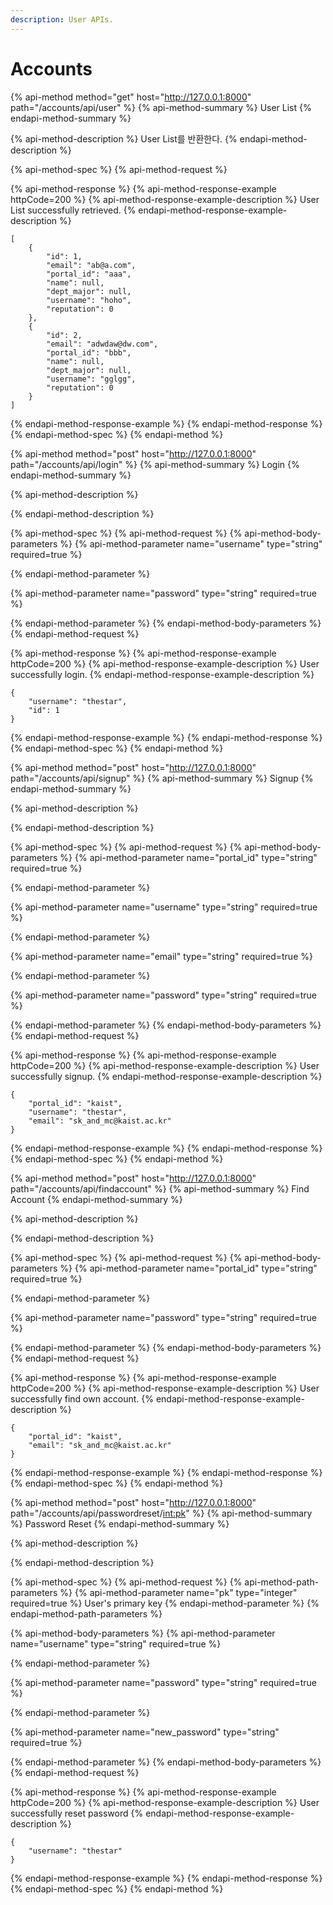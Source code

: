 ```yaml
---
description: User APIs.
---
```


# Accounts

{% api-method method="get" host="http://127.0.0.1:8000" path="/accounts/api/user" %}
{% api-method-summary %}
User List
{% endapi-method-summary %}

{% api-method-description %}
User List를 반환한다.
{% endapi-method-description %}

{% api-method-spec %}
{% api-method-request %}

{% api-method-response %}
{% api-method-response-example httpCode=200 %}
{% api-method-response-example-description %}
User List successfully retrieved.
{% endapi-method-response-example-description %}

```
[
    {
        "id": 1,
        "email": "ab@a.com",
        "portal_id": "aaa",
        "name": null,
        "dept_major": null,
        "username": "hoho",
        "reputation": 0
    },
    {
        "id": 2,
        "email": "adwdaw@dw.com",
        "portal_id": "bbb",
        "name": null,
        "dept_major": null,
        "username": "gglgg",
        "reputation": 0
    }
]
```
{% endapi-method-response-example %}
{% endapi-method-response %}
{% endapi-method-spec %}
{% endapi-method %}

{% api-method method="post" host="http://127.0.0.1:8000" path="/accounts/api/login" %}
{% api-method-summary %}
Login
{% endapi-method-summary %}

{% api-method-description %}

{% endapi-method-description %}

{% api-method-spec %}
{% api-method-request %}
{% api-method-body-parameters %}
{% api-method-parameter name="username" type="string" required=true %}

{% endapi-method-parameter %}

{% api-method-parameter name="password" type="string" required=true %}

{% endapi-method-parameter %}
{% endapi-method-body-parameters %}
{% endapi-method-request %}

{% api-method-response %}
{% api-method-response-example httpCode=200 %}
{% api-method-response-example-description %}
User successfully login.
{% endapi-method-response-example-description %}

```
{
    "username": "thestar",
    "id": 1
}
```
{% endapi-method-response-example %}
{% endapi-method-response %}
{% endapi-method-spec %}
{% endapi-method %}

{% api-method method="post" host="http://127.0.0.1:8000" path="/accounts/api/signup" %}
{% api-method-summary %}
Signup
{% endapi-method-summary %}

{% api-method-description %}

{% endapi-method-description %}

{% api-method-spec %}
{% api-method-request %}
{% api-method-body-parameters %}
{% api-method-parameter name="portal\_id" type="string" required=true %}

{% endapi-method-parameter %}

{% api-method-parameter name="username" type="string" required=true %}

{% endapi-method-parameter %}

{% api-method-parameter name="email" type="string" required=true %}

{% endapi-method-parameter %}

{% api-method-parameter name="password" type="string" required=true %}

{% endapi-method-parameter %}
{% endapi-method-body-parameters %}
{% endapi-method-request %}

{% api-method-response %}
{% api-method-response-example httpCode=200 %}
{% api-method-response-example-description %}
User successfully signup.
{% endapi-method-response-example-description %}

```
{
    "portal_id": "kaist",
    "username": "thestar",
    "email": "sk_and_mc@kaist.ac.kr"
}
```
{% endapi-method-response-example %}
{% endapi-method-response %}
{% endapi-method-spec %}
{% endapi-method %}

{% api-method method="post" host="http://127.0.0.1:8000" path="/accounts/api/findaccount" %}
{% api-method-summary %}
Find Account
{% endapi-method-summary %}

{% api-method-description %}

{% endapi-method-description %}

{% api-method-spec %}
{% api-method-request %}
{% api-method-body-parameters %}
{% api-method-parameter name="portal\_id" type="string" required=true %}

{% endapi-method-parameter %}

{% api-method-parameter name="password" type="string" required=true %}

{% endapi-method-parameter %}
{% endapi-method-body-parameters %}
{% endapi-method-request %}

{% api-method-response %}
{% api-method-response-example httpCode=200 %}
{% api-method-response-example-description %}
User successfully find own account.
{% endapi-method-response-example-description %}

```
{
    "portal_id": "kaist",
    "email": "sk_and_mc@kaist.ac.kr"
}
```
{% endapi-method-response-example %}
{% endapi-method-response %}
{% endapi-method-spec %}
{% endapi-method %}

{% api-method method="post" host="http://127.0.0.1:8000" path="/accounts/api/passwordreset/<int:pk>" %}
{% api-method-summary %}
Password Reset
{% endapi-method-summary %}

{% api-method-description %}

{% endapi-method-description %}

{% api-method-spec %}
{% api-method-request %}
{% api-method-path-parameters %}
{% api-method-parameter name="pk" type="integer" required=true %}
User's primary key
{% endapi-method-parameter %}
{% endapi-method-path-parameters %}

{% api-method-body-parameters %}
{% api-method-parameter name="username" type="string" required=true %}

{% endapi-method-parameter %}

{% api-method-parameter name="password" type="string" required=true %}

{% endapi-method-parameter %}

{% api-method-parameter name="new\_password" type="string" required=true %}

{% endapi-method-parameter %}
{% endapi-method-body-parameters %}
{% endapi-method-request %}

{% api-method-response %}
{% api-method-response-example httpCode=200 %}
{% api-method-response-example-description %}
User successfully reset password
{% endapi-method-response-example-description %}

```
{
    "username": "thestar"
}
```
{% endapi-method-response-example %}
{% endapi-method-response %}
{% endapi-method-spec %}
{% endapi-method %}

